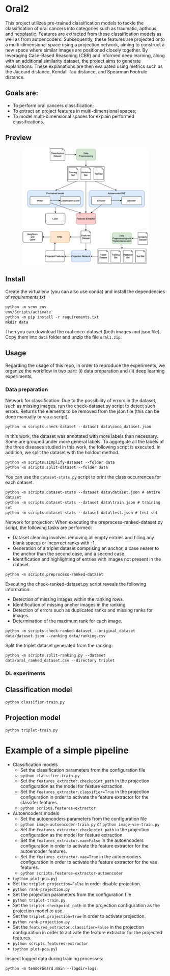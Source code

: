 # **Oral2**
This project utilizes pre-trained classification models to tackle the classification of oral cancers into categories such as traumatic, apthous, and neoplastic. Features are extracted from these classification models as well as from autoencoders. Subsequently, these features are projected onto a multi-dimensional space using a projection network, aiming to construct a new space where similar images are positioned closely together. By leveraging Case-Based Reasoning (CBR) and informed deep learning, along with an additional similarity dataset, the project aims to generate explanations. These explanations are then evaluated using metrics such as the Jaccard distance, Kendall Tau distance, and Spearman Footrule distance.

## Goals are:
- To perform oral cancers classification;
- To extract an project features in multi-dimensional spaces;
- To model multi-dimensional spaces for explain performed classifications.

## Preview
<p align="center">
  <img src="preview.png" alt="preview" width="400px"/> 
</p>

## Install

Create the virtualenv (you can also use conda) and install the dependencies of *requirements.txt*

```
python -m venv env
env/Scripts/activate
python -m pip install -r requirements.txt
mkdir data
```
Then you can download the oral coco-dataset (both images and json file). Copy them into `data` folder and unzip the file `oral1.zip`.

## Usage
Regarding the usage of this repo, in order to reproduce the experiments, we organize the workflow in two part: (i) data preparation and (ii) deep learning experiments.

### Data preparation
Network for classification:
Due to the possibility of errors in the dataset, such as missing images, run the check-dataset.py script to detect such errors. Returns the elements to be removed from the json file (this can be done manually or via a script).
```
python -m scripts.check-dataset --dataset data\coco_dataset.json
```
In this work, the dataset was annotated with more labels than necessary. Some are grouped under more general labels. To aggregate all the labels of the three diseases studied in this work, the following script is executed. In addition, we split the dataset with the holdout method.
```
python -m scripts.simplify-dataset --folder data
python -m scripts.split-dataset --folder data
```

You can use the `dataset-stats.py`   script to print the class occurrences for each dataset.
```
python -m scripts.dataset-stats --dataset data\dataset.json # entire dataset
python -m scripts.dataset-stats --dataset data\train.json # training set
python -m scripts.dataset-stats --dataset data\test.json # test set
```

Network for projection:
When executing the preprocess-ranked-dataset.py script, the following tasks are performed:
- Dataset cleaning involves removing all empty entries and filling any blank spaces or incorrect ranks with -1.
- Generation of a triplet dataset comprising an anchor, a case nearer to the anchor than the second case, and a second case.
- Identification and highlighting of entries with images not present in the dataset.
```
python -m scripts.preprocess-ranked-dataset
```

Executing the check-ranked-dataset.py script reveals the following information:
- Detection of missing images within the ranking rows.
- Identification of missing anchor images in the ranking.
- Detection of errors such as duplicated ranks and missing ranks for images.
- Determination of the maximum rank for each image.
```
python -m scripts.check-ranked-dataset --original_dataset data/dataset.json --ranking data/ranking.csv 
```

Split the triplet dataset generated from the ranking:
```
python -m scripts.split-ranking.py --dataset data/oral_ranked_dataset.csv --directory triplet
```


### DL experiments

## Classification model
```
python classifier-train.py
```

## Projection model
```
python triplet-train.py
```

# Example of a simple pipeline
- Classification models
  - Set the classification parameters from the configuration file
  - ```python classifier-train.py```
  - Set the `features_extractor.checkpoint_path` in the projection configuration as the model for feature extraction.
  - Set the `features_extractor.classifier=True` in the projection configuration in order to activate the feature extractor for the classifer features.
  - ```python scripts.features-extractor```
- Autoencoders models
  - Set the autoencoders parameters from the configuration file
  - ```python image-autoencoder-train.py``` or ```python image-vae-train.py```
  - Set the `features_extractor.checkpoint_path` in the projection configuration as the model for feature extraction.
  - Set the `features_extractor.vae=False` in the autoencoders configuration in order to activate the feature extractor for the autoencoder features.
  - Set the `features_extractor.vae=True` in the autoencoders configuration in order to activate the feature extractor for the vae features.
  - ```python scripts.features-extractor-autoencoder```
- (```python plot-pca.py```)
- Set the `triplet.projection=False` in order disable projection.
- ```python rank-projection.py```
- Set the projection parameters from the configuration file
- ```python triplet-train.py```
- Set the `triplet.checkpoint_path` in the projection configuration as the projection model to use.
- Set the `triplet.projection=True` in order to activate projection.
- ```python rank-projection.py```
- Set the `features_extractor.classifier=False` in the projection configuration in order to activate the feature extractor for the projected features.
- ```python scripts.features-extractor```
- (```python plot-pca.py```)


Inspect logged data during training processes:
```
python -m tensorboard.main --logdir=logs
```


